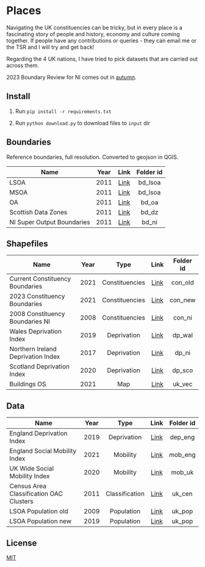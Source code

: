 # Places

Navigating the UK constituencies can be tricky, but in every place is a fascinating story of people and history, economy and culture coming together. If people have any contributions or queries - they can email me or the TSR and I will try and get back!

Regarding the 4 UK nations, I have tried to pick datasets that are carried out across them.

2023 Boundary Review for NI comes out in [autumn](https://www.boundarycommission.org.uk/2023-review-parliamentary-constituencies).

## Install

1. Run ```pip install -r requirements.txt```

2. Run ```python download.py``` to download files to ```input``` dir

## Boundaries 

Reference boundaries, full resolution. Converted to geojson in QGIS.

| Name | Year | Link | Folder id |
|-|:-:|:-:|:-:|
| LSOA | 2011 | [Link](https://borders.ukdataservice.ac.uk/easy_download_data.html?data=England_lsoa_2011https://borders.ukdataservice.ac.uk/easy_download_data.html?data=England_lsoa_2011) | bd_lsoa |
| MSOA | 2011 | [Link](https://borders.ukdataservice.ac.uk/easy_download_data.html?data=England_msoa_2011) | bd_lsoa |
| OA | 2011 | [Link](https://borders.ukdataservice.ac.uk/easy_download_data.html?data=England_oa_2011) | bd_oa |
| Scottish Data Zones | 2011 | [Link](https://www.gov.scot/publications/simd-2011-data-zone-boundaries/) | bd_dz | 
| NI Super Output Boundaries | 2011 | [Link](https://www.nisra.gov.uk/publications/super-output-area-boundaries-gis-format) | bd_ni |

## Shapefiles
| Name | Year | Type | Link | Folder id | 
|-|:-:|:-:|:-:|:-:|
| Current Constituency Boundaries | 2021 | Constituencies | [Link](https://osdatahub.os.uk/downloads/open/BoundaryLine) | con_old | Access dir: ```GB``` |
| 2023 Constituency Boundaries | 2021 | Constituencies | [Link](https://boundarycommissionforengland.independent.gov.uk/2023-review/) | con_new | 
| 2008 Constituency Boundaries NI | 2008 | Constituencies | [Link](https://data.nicva.org/dataset/administrative-land-boundaries/resource/15ef7156-d7e5-48cb-bc08-b0fe6f3e843d) | con_ni | 
| Wales Deprivation Index | 2019 | Deprivation | [Link](http://lle.gov.wales/catalogue/item/WelshIndexOfMultipleDeprivationWIMD2019/?lang=en) | dp_wal |  |
| Northern Ireland Deprivation Index | 2017 | Deprivation | [Link](https://www.nisra.gov.uk/statistics/deprivation/northern-ireland-multiple-deprivation-measure-2017-nimdm2017) | dp_ni | 
| Scotland Deprivation Index | 2020 | Deprivation | [Link](https://data.gov.uk/dataset/1102bf85-ed49-440a-b211-da87e8d752eb/scottish-index-of-multiple-deprivation-simd-2020) | dp_sco |  |
| Buildings OS | 2021 | Map | [Link](https://www.ordnancesurvey.co.uk/business-government/products/vectormap-district) | uk_vec | 

## Data
| Name | Year | Type | Link | Folder id | 
|-|:-:|:-:|:-:|:-:|
| England Deprivation Index | 2019 | Deprivation | [Link](https://www.gov.uk/government/statistics/english-indices-of-deprivation-2019) | dep_eng |  |
| England Social Mobility Index | 2021 | Mobility | [Link](https://www.officeforstudents.org.uk/data-and-analysis/young-participation-by-area/get-the-area-based-measures-data/) | mob_eng |  |
| UK Wide Social Mobility Index | 2020 | Mobility | [Link](https://www.officeforstudents.org.uk/data-and-analysis/young-participation-by-area/get-the-area-based-measures-data/) | mob_uk |  |
| Census Area Classification OAC Clusters | 2011 | Classification | [Link](https://www.ons.gov.uk/methodology/geography/geographicalproducts/areaclassifications/2011areaclassifications/datasets) | uk_cen |  |
| LSOA Population old | 2009 | Population | [Link](https://www.ons.gov.uk/peoplepopulationandcommunity/populationandmigration/populationestimates/datasets/lowersuperoutputareamidyearpopulationestimates) | uk_pop | Removed unnecessary years + converted to xlsx. From file ```SAPE8DT1b-LSOA-syoa-unformatted-persons-mid2007-to-mid2010.xls``` |
| LSOA Population new | 2019 | Population | [Link](https://www.ons.gov.uk/peoplepopulationandcommunity/populationandmigration/populationestimates/datasets/lowersuperoutputareamidyearpopulationestimates) | uk_pop |



## License
[MIT](https://choosealicense.com/licenses/mit/)
